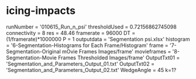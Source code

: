 # icing-impacts

runNumber = '010615_Run_n_psi'
thresholdUsed = 0.72156862745098
connectivity = 8
res = 48.46
framerate = 96000
DT = (1/framerate)*1000000
P = 1
outputdata = 'Segmentation psi.xlsx'
histogram = '6-Segmentation-Histograms for Each Frame/Histogram'
frame = '7-Segmentation-Original mOvie Frames Images/frame'
movieframes = '8-Segmentation-Movie Frames Thresholded Images/frame'
OutputTxt01 = 'Segmentation_and_Parameters_Output_01.txt'
OutputTxt02 = 'Segmentation_and_Parameters_Output_02.txt'
WedgeAngle = 45
k=1?
